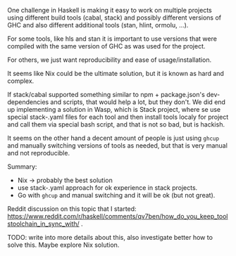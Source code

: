 One challenge in Haskell is making it easy to work on multiple projects using different build tools (cabal, stack)
and possibly different versions of GHC and also different additional tools (stan, hlint, ormolu, ...).

For some tools, like hls and stan it is important to use versions that were compiled with the same version
of GHC as was used for the project.

For others, we just want reproducibility and ease of usage/installation.

It seems like Nix could be the ultimate solution, but it is known as hard and complex.

If stack/cabal supported something similar to npm + package.json's dev-dependencies and scripts, that would help a lot, but they don't.
We did end up implementing a solution in Wasp, which is Stack project, where se use special stack-<tool>.yaml files for each tool and
then install tools localy for project and call them via special bash script, and that is not so bad, but is hackish.
  
It seems on the other hand a decent amount of people is just using `ghcup` and manually switching versions of tools as needed,
but that is very manual and not reproducible.
  
Summary:
  - Nix -> probably the best solution
  - use stack-<tool>.yaml approach for ok experience in stack projects.
  - Go with `ghcup` and manual switching and it will be ok (but not great).
  
Reddit discussion on this topic that I started: https://www.reddit.com/r/haskell/comments/qv7ben/how_do_you_keep_toolstoolchain_in_sync_with/ .

TODO: write into more details about this, also investigate better how to solve this. Maybe explore Nix solution.
